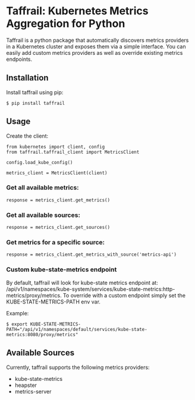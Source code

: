 Taffrail: Kubernetes Metrics Aggregation for Python
===================================================


Taffrail is a python package that automatically discovers metrics providers in a Kubernetes cluster and exposes them via a simple interface.
You can easily add custom metrics providers as well as override existing metrics endpoints.


Installation
------------

Install taffrail using pip:

`$ pip install taffrail`

Usage
-----

Create the client:

```
from kubernetes import client, config
from taffrail.taffrail_client import MetricsClient

config.load_kube_config()

metrics_client = MetricsClient(client)
```


### Get all available metrics:

```
response = metrics_client.get_metrics()
```

### Get all available sources:

```
response = metrics_client.get_sources()
```

### Get metrics for a specific source:

```
response = metrics_client.get_metrics_with_source('metrics-api')
```

### Custom kube-state-metrics endpoint

By default, taffrail will look for kube-state metrics endpoint at: /api/v1/namespaces/kube-system/services/kube-state-metrics:http-metrics/proxy/metrics.
To override with a custom endpoint simply set the KUBE-STATE-METRICS-PATH env var.

Example:

`$ export KUBE-STATE-METRICS-PATH="/api/v1/namespaces/default/services/kube-state-metrics:8080/proxy/metrics"`


Available Sources
-----------------

Currently, taffrail supports the following metrics providers:

* kube-state-metrics
* heapster
* metrics-server

